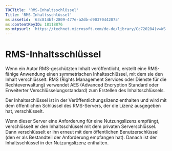 ```yaml
---
TOCTitle: 'RMS-Inhaltsschlüssel'
Title: 'RMS-Inhaltsschlüssel'
ms:assetid: '63c814bf-2809-477e-a2db-d90370442075'
ms:contentKeyID: 18118876
ms:mtpsurl: 'https://technet.microsoft.com/de-de/library/Cc720284(v=WS.10)'
---
```


RMS-Inhaltsschlüssel
====================

Wenn ein Autor RMS-geschützten Inhalt veröffentlicht, erstellt eine RMS-fähige Anwendung einen symmetrischen Inhaltsschlüssel, mit dem sie den Inhalt verschlüsselt. RMS (Rights Management Services oder Dienste für die Rechteverwaltung) verwendet AES (Advanced Encryption Standard oder Erweiterter Verschlüsselungsstandard) zum Erstellen des Inhaltsschlüssels.

Der Inhaltsschlüssel ist in der Veröffentlichungslizenz enthalten und wird mit dem öffentlichen Schlüssel des RMS-Servers, der die Lizenz ausgegeben hat, verschlüsselt.

Wenn dieser Server eine Anforderung für eine Nutzungslizenz empfängt, verschlüsselt er den Inhaltsschlüssel mit dem privaten Serverschlüssel. Dann verschlüsselt er ihn erneut mit dem öffentlichen Benutzerschlüssel (den er als Bestandteil der Anforderung empfangen hat). Danach ist der Inhaltsschlüssel in der Nutzungslizenz enthalten.